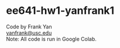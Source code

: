 # ee641-hw1-yanfrank1
Code by Frank Yan<br>
yanfrank@usc.edu<br>
Note: All code is run in Google Colab. 
